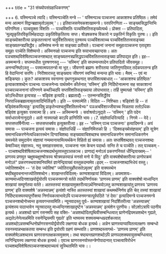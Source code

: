 +++
title = "31 संख्योपसंग्रहाधिकरणम्"

+++
6. यस्मिन्पञ्चे त्यादि। यस्मिन्पञ्चेति मन्त्रे -- ' यस्मिन्पञ्च पञ्चजना आकाशश्च प्रतिष्ठितः। तमेवं मन्य आत्मानं विद्वान्ब्रह्मामृतोऽमृतम् '।। इतिवाजसनेयकशाखामन्त्रे। परपरिगणिता -- साङ्ख्यसिद्धान्तिभिः परिगणिता। पञ्चयुक्ता विंशतिः -- पञ्चविंशतिः पञ्चविंशतिसङ्ख्येत्यर्थः। प्रोक्ता -- प्रतिपादिता, 'मूलप्रृकृतिरविकृतिर्महदाद्याः प्रकृतिविकृतितयः सप्त। षोडषकश्च विकारो न प्रकृतिर्न विकृतिः पुरुषः।। इति साङ्ख्योक्तरीत्या प्राकृततत्त्वानां चतुर्विंशतित्वात् पुरुषस्य पञ्चविंशत्वाच्च पञ्चविंशतितत्त्वसङ्ख्या साङ्ख्यतन्त्रप्रसिद्धैव। अस्मिंश्च मन्त्रे सा सङ्ख्या प्रतीयते। पञ्चानां जनानां समूहाःपञ्चजना एतादृशाः समूहाः पञ्चेति विशेष्यन्ते। अस्मिनपक्षे पञ्चजन्य इति रूपाभावच्छान्दसः। अतः पञचशब्दविशेषितपञ्चजनशब्दात् साङ्ख्यतनत्रप्रसिद्धपञ्चविंशतितत्त्वसङ्ख्या प्रतिपाद्यत इति। इह-- अस्मन्मन्त्रे। सप्तम्यधीतः पुरुषगणस्तु --- 'यस्मिन्' इति सप्तम्यन्तपदेन प्रतिपादितो जीवसमूहः। अनन्यनिष्ठोऽस्तु -- परमात्मपरतन्त्रो मा भूत्। जीवगणो ब्रह्मणः शरीरतया जातिगुणादिवत् तदेकपरतन्त्र इति हि वेदान्तिनां सरणिः। निरीश्वरास्तु साङ्ख्याय जीवगणं स्वनिष्ठं मन्यन्त इति भावः। मैवम् -- एवं मा शङ्किष्ठाः। कुतः? आकाशस्य स्वनाम्ना पृथगनुकथनात् सप्तविंशत्यबाधात् -- 'आकाशश्च प्रतिष्ठितः' इत्याकाशशब्देन पञ्चभ्यः पञ्चजनेभ्यः पार्थक्येन कीर्तनात् 'यस्मिन्' इति निर्दिष्टेनात्मना सह साकाशानां पञ्चपञ्चजनानां परिगणने कथञ्चिदपि सप्तविंशतिसङ्ख्याया लोपाभावात्। तर्हि युष्मत्पक्षे 'यस्मिन्' इति कोऽभिधीयत इत्यत्राह -- षड्विंश इत्यादि। ब्रह्मताद्यैः -- एतन्मन्त्रसिद्धैरेव निरपाधिकब्रह्मत्वामृतत्वादिभिर्लिङ्गैः। इति -- परमात्मेति। विदितः -- निश्चितः। षड्विंशो हि -- तं षड्विंशकमित्याहुः' इत्यादिषु प्राकृतेभ्यश्चतुर्विंशतितत्त्वेभ्यः" पञअचविंशाज्जीवाच्च भिन्नतया ततोऽधिकः षड्विंश इत्युक्तः परमात्मा हि। अत्र -- अस्मिन्मन्त्रे । सर्वाश्रयोऽनूद्यते -- 'यस्मिन् ' इति पदेन सर्वाधारत्वेनानूद्यते। अतो नास्मत्पक्षे काऽपि हानिरिति भावः।।7. संज्ञोपाधिरित्यादि । निगमे -- वेदे। सप्तसप्तर्षिनीत्या -- सप्तसप्तचर्षय इत्युक्तरीत्या। इह -- 'यस्मिन् पञ्च पञ्चजनाः' इत्यादिमन्त्रे। अयं समासः -- पञ्चजना इत्ययं समासः। संज्ञोपाधिर्हि -- संज्ञानिमित्तको हि । 'दिक्सङ्ख्येसंज्ञयाम्' इति सूत्रेण समानाधिकरणेनेत्यधिकारस्थेन दिग्वाचिशब्दः सङ्ख्यावाचिशब्दश्च समानाधिकरणेन समानाधिकरणेन समस्येते समुदायेन संज्ञायां गम्यमानायामित्यर्थकेन विहितो ह्यं समासः। अतः सप्तर्षिशब्दवत् पञ्चजनशब्दः केषाञ्चित् संज्ञारूपः, नतु समाहारसमासः, पञ्चजना नाम केचन पदार्थाः सन्ति ते च पञ्चेति। तत् पञ्चकम् -- पञ्चशब्दविशेषितपञ्चजनश्बदार्थभूतवस्तुपञ्तकञ्च। प्राणाद्यं मनोऽयं प्रकरणनियतं धीन्द्रियाख्यम्-- ' प्राणस्य प्रणमुत चक्षुषचक्षुश्श्रोत्रस्य श्रोत्रमन्नस्यान्नं मनसो मनो ये विदुः' इति वाक्यशेषोक्तरीत्या प्राणोपक्रमं मनोऽतं" प्रकरणस्थवाक्यनियमितं ज्ञानेन्द्रियाख्यं वस्तुकदम्यमेव।इदम् -- पञ्चजनशब्दाभिधेयं वस्तु। ज्योतिश्शब्देन -- 'तं देवा ज्योतिषां" ज्योतिरायुर्होपासतेऽमृतम्' इति वाक्यस्थेन षष्ठीबहुवचनान्तज्योतिश्शब्देन। शाखान्तरविदितम्- काण्वशाखायां विदितम्। अयमाशयः- काण्वमाध्यदिनशाखयोर्द्वयोरपि पञ्चजनमन्त्रो वर्तते तदर्थनिर्णायकः 'प्राणस्य प्राणम्' इति वाक्यशेषो माध्यन्दिन शाखायां सम्पूर्णतया वर्तते। अतस्तस्यां शाखायामुक्तरीत्याऽर्थनिश्चयोऽस्तु काण्वशाखायांतु प्राणस्य 'प्राणस्य प्राणम्' इति वाक्यशेषे 'अन्नस्यान्नम्' इत्यंशो नास्ति अतस्तस्यां शाखायां कथमर्थनिर्णय इति चेत् तस्यां शाखायां निर्दिष्टवाक्यस्यापूर्णोक्त्या निर्णायकत्वाभावेऽपि पञ्चजनमन्त्रात्पूर्वपठिते 'तं देवाः' इत्यादिमन्त्रे पञ्चजनमन्त्रे पञ्चजनशब्देनोच्यन्त इत्यवगन्तव्यमिति। न्यूनवादस्तु पूर्यः- काण्वशाखायां निदर्शितरीत्या 'अन्नस्यान्नम्' इत्यंशस्य पाठाभावेन न्यूनवादस्तु माध्यन्दिनशाखादृष्टेन 'अन्नस्यान्नम्' इत्यंशेन पूरणीयः। सोंऽशोऽत्रापि पठनीय इत्यर्थः। अन्नशब्दो घ्राणं रसनमपि सह वक्ति- 'अन्नशब्दोदितपृथिवीसम्बन्धित्वात् घ्राणेनद्रियमन्नशब्देन गृह्यते, अद्यतेऽनेनेत्यन्नमिति रसनेन्द्रियमपि गृह्यते' इति भाष्यस्य शक्यसम्बन्धप्रदर्शकत्वात् अन्नशब्दोऽन्नसम्बन्धिनोर्घ्राणरसनयोर्द्वयोरपि लक्षणया बोधक इत्यर्थः। अन्नेन घ्राणस्याप्यायितत्वलक्षणः सम्बन्धो रसनस्यान्नभक्षकतया सम्बन्ध इति द्वयोरपि ग्रहणं सम्भवति। प्राणशब्दस्त्वगर्थः- 'प्राणस्य प्राणम्' इति वाक्यशेषेऽन्नशब्दस्य घ्राणरसनलक्षकत्वमुक्तम्। तथा षष्ठ्यन्तप्राणशब्दोऽपि प्राणपदशक्यवायुसम्बन्धित्वात् त्वगिन्द्रियस्य लक्षणया बोधक इत्यर्थः। एवञ्च घ्राणरसनयोस्तन्त्रेणोपादानात् पञ्चत्वाविरोधेन पञ्चशब्दविशेषितपञ्चजनशब्दवाच्यत्वं सुस्थितमिति भावः।।